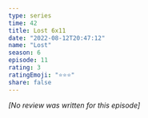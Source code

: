```yaml
---
type: series
time: 42
title: Lost 6x11
date: "2022-08-12T20:47:12"
name: "Lost"
season: 6
episode: 11
rating: 3
ratingEmoji: "⭐️⭐️⭐️"
share: false
---
```


_[No review was written for this episode]_
